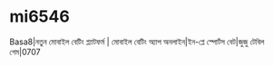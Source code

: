 # mi6546
Basa8|নতুন মোবাইল বেটিং প্ল্যাটফর্ম | মোবাইল বেটিং অ্যাপ অনলাইন|ইন-প্লে স্পোর্টস বেট|জুজু টেবিল গেম|0707
